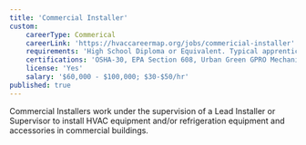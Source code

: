```yaml
---
title: 'Commercial Installer'
custom:
    careerType: Commerical
    careerLink: 'https://hvaccareermap.org/jobs/commericial-installer'
    requirements: 'High School Diploma or Equivalent. Typical apprenticeships will require the apprentice to work full-time during normal business hours and attend apprenticeship classes in the evening or on weekends throughout the apprenticeship period. No HVAC/R Experience Required'
    certifications: 'OSHA-30, EPA Section 608, Urban Green GPRO Mechanical Certification, DOB Site Safety Training'
    license: 'Yes'
    salary: '$60,000 - $100,000; $30-$50/hr'
published: true
---
```


Commercial Installers work under the supervision of a Lead Installer or Supervisor to install HVAC equipment and/or refrigeration equipment and accessories in commercial buildings.